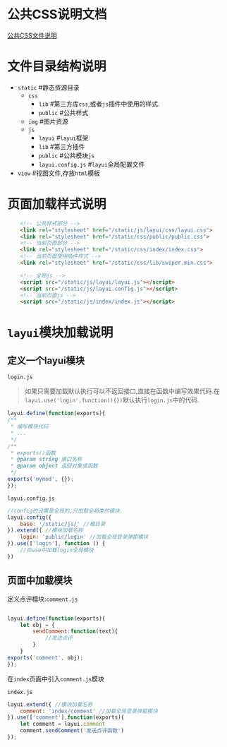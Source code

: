 # 公共CSS说明文档

[公共CSS文件说明](./css.md)

# 文件目录结构说明

- `static`                          #静态资源目录
  - `css`                           
    - `lib`                         #第三方库`css`,或者`js`插件中使用的样式.
    - `public`                      #公共样式
  - `img`                           #图片资源
  - `js`
    - `layui`                       #`layui`框架
    - `lib`                         #第三方插件
    - `public`                      #公共模块`js`
    - `layui.config.js`             #`layui`全局配置文件
- `view`                            #视图文件,存放`html`模板

# 页面加载样式说明

```html
    <!-- 公共样式部分 -->
    <link rel="stylesheet" href="/static/js/layui/css/layui.css">
    <link rel="stylesheet" href="/static/css/public/public.css">
    <!-- 当前页面部分 -->
    <link rel="stylesheet" href="/static/css/index/index.css">
    <!-- 当前页面使用插件样式 -->
    <link rel="stylesheet" href="/static/css/lib/swiper.min.css">

    <!-- 全局js -->
    <script src="/static/js/layui/layui.js"></script>
    <script src="/static/js/layui.config.js"></script>
    <!-- 当前页面js -->
    <script src="/static/js/index/index.js"></script>
```

# `layui`模块加载说明

## 定义一个layui模块

`login.js`

> 如果只需要加载默认执行可以不返回接口,直接在函数中编写效果代码.在`layui.use('login',function(){})`默认执行`login.js`中的代码.

```JavaScript
layui.define(function(exports){ 
/**
 * 编写模块代码
 * ...
 */
/**
 * exports()函数
 * @param string 接口名称 
 * @param object 返回对象或函数
 */
exports('mymod', {});
}); 
```

`layui.config.js`

```JavaScript
//config的设置是全局的,只加载全局类的模块.
layui.config({
    base: '/static/js/' //根目录
}).extend({ //模块加载名称
    login: 'public/login' //加载全局登录弹窗模块
}).use(['login'], function () {
    //在use中加载login全局模块
})
```

## 页面中加载模块

定义点评模块:`comment.js`

```JavaScript

layui.define(function(exports){ 
    let obj = {
        sendComment:function(text){
            //发送点评
        }
    }
exports('comment', obj);
}); 

```
在`index`页面中引入`comment.js`模块

`index.js`

```JavaScript
layui.extend({ //模块加载名称
    comment: 'index/comment' //加载全局登录弹窗模块
}).use(['comment'],function(exports){ 
    let comment = layui.comment
    comment.sendComment('发送点评函数')
}); 

```


